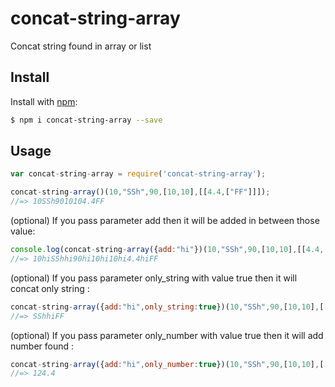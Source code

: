 # concat-string-array
Concat string found in array or list

## Install

Install with [npm](https://www.npmjs.com/):

```sh
$ npm i concat-string-array --save
```


## Usage

```js
var concat-string-array = require('concat-string-array');

concat-string-array()(10,"SSh",90,[10,10],[[4.4,["FF"]]]);
//=> 10SSh9010104.4FF
```

(optional) If you pass parameter add then it will be added in between those value:

```js
console.log(concat-string-array({add:"hi"})(10,"SSh",90,[10,10],[[4.4,["FF"]]]))
//=> 10hiSShhi90hi10hi10hi4.4hiFF
```

(optional) If you pass parameter only_string with value true then it will concat only string :

```js
concat-string-array({add:"hi",only_string:true})(10,"SSh",90,[10,10],[[4.4,["FF"]]])
//=> SShhiFF
```


(optional) If you pass parameter only_number with value true then it will add number found :

```js
concat-string-array({add:"hi",only_number:true})(10,"SSh",90,[10,10],[[4.4,["FF"]]])
//=> 124.4
```
